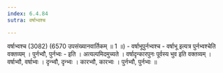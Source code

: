 ```yaml
---
index: 6.4.84
sutra: वर्षाभ्वश्च

---
```

 वर्षाभ्वश्च (3082) (6570 उपसंख्यानवार्तिकम् ॥ 1 ॥) - वर्षाभूपुर्नभ्वश्च - वर्षाभू इत्यत्र पुर्नभ्वश्चेति वक्तव्यम् । पुर्नभ्वौ, पुर्नभ्वः - इति । अत्यल्पमिदमुच्यते । वर्षादृन्कारपुनः पूर्वस्य भुव इति वक्तव्यम् । वर्षाभ्वौ, वर्षाभ्वः । दृन्भ्वौ, दृन्भ्वः । कारभ्वौ, कारभ्वः । पुर्नभ्वौ, पुर्नभ्वः ॥ 